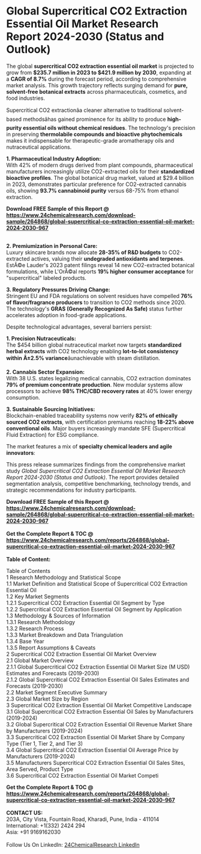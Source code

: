 <h1>Global Supercritical CO2 Extraction Essential Oil Market Research Report 2024-2030 (Status and Outlook)</h1><p>The global <strong>supercritical CO2 extraction essential oil market</strong> is projected to grow from <strong>$235.7 million in 2023 to $421.9 million by 2030</strong>, expanding at a <strong>CAGR of 8.7%</strong> during the forecast period, according to comprehensive market analysis. This growth trajectory reflects surging demand for <strong>pure, solvent-free botanical extracts</strong> across pharmaceuticals, cosmetics, and food industries.</p><p>Supercritical CO2 extractionâa cleaner alternative to traditional solvent-based methodsâhas gained prominence for its ability to produce <strong>high-purity essential oils without chemical residues</strong>. The technology's precision in preserving <strong>thermolabile compounds and bioactive phytochemicals</strong> makes it indispensable for therapeutic-grade aromatherapy oils and nutraceutical applications.</p><p><strong>1. Pharmaceutical Industry Adoption:</strong><br>
With 42% of modern drugs derived from plant compounds, pharmaceutical manufacturers increasingly utilize CO2-extracted oils for their <strong>standardized bioactive profiles</strong>. The global botanical drug market, valued at $29.4 billion in 2023, demonstrates particular preference for CO2-extracted cannabis oils, showing <strong>93.7% cannabinoid purity</strong> versus 68-75% from ethanol extraction.</p><div><b>Download FREE Sample of this Report @ 
            <a href="https://www.24chemicalresearch.com/download-sample/264868/global-supercritical-co-extraction-essential-oil-market-2024-2030-967">
            https://www.24chemicalresearch.com/download-sample/264868/global-supercritical-co-extraction-essential-oil-market-2024-2030-967</a></b></div><br><p><strong>2. Premiumization in Personal Care:</strong><br>
Luxury skincare brands now allocate <strong>28-35% of R&amp;D budgets</strong> to CO2-extracted actives, valuing their <strong>undegraded antioxidants and terpenes</strong>. EstÃ©e Lauder's 2023 patent filings reveal 14 new CO2-extracted botanical formulations, while L'OrÃ©al reports <strong>19% higher consumer acceptance</strong> for "supercritical" labeled products.</p><p><strong>3. Regulatory Pressures Driving Change:</strong><br>
Stringent EU and FDA regulations on solvent residues have compelled <strong>76% of flavor/fragrance producers</strong> to transition to CO2 methods since 2020. The technology's <strong>GRAS (Generally Recognized As Safe)</strong> status further accelerates adoption in food-grade applications.</p><p>Despite technological advantages, several barriers persist:</p><p><strong>1. Precision Nutraceuticals:</strong><br>
The $454 billion global nutraceutical market now targets <strong>standardized herbal extracts</strong> with CO2 technology enabling <strong>lot-to-lot consistency within Â±2.5% variance</strong>âunachievable with steam distillation.</p><p><strong>2. Cannabis Sector Expansion:</strong><br>
With 38 U.S. states legalizing medical cannabis, CO2 extraction dominates <strong>79% of premium concentrate production</strong>. New modular systems allow processors to achieve <strong>98% THC/CBD recovery rates</strong> at 40% lower energy consumption.</p><p><strong>3. Sustainable Sourcing Initiatives:</strong><br>
Blockchain-enabled traceability systems now verify <strong>82% of ethically sourced CO2 extracts</strong>, with certification premiums reaching <strong>18-22% above conventional oils</strong>. Major buyers increasingly mandate SFE (Supercritical Fluid Extraction) for ESG compliance.</p><p>The market features a mix of <strong>specialty chemical leaders and agile innovators</strong>:</p><p>This press release summarizes findings from the comprehensive market study <em>Global Supercritical CO2 Extraction Essential Oil Market Research Report 2024-2030 (Status and Outlook)</em>. The report provides detailed segmentation analysis, competitive benchmarking, technology trends, and strategic recommendations for industry participants.</p><div><b>Download FREE Sample of this Report @ 
            <a href="https://www.24chemicalresearch.com/download-sample/264868/global-supercritical-co-extraction-essential-oil-market-2024-2030-967">
            https://www.24chemicalresearch.com/download-sample/264868/global-supercritical-co-extraction-essential-oil-market-2024-2030-967</a></b></div><br><div><b>Get the Complete Report & TOC @ 
            <a href="https://www.24chemicalresearch.com/reports/264868/global-supercritical-co-extraction-essential-oil-market-2024-2030-967">
            https://www.24chemicalresearch.com/reports/264868/global-supercritical-co-extraction-essential-oil-market-2024-2030-967</a></b></div><br>
            <b>Table of Content:</b><p>Table of Contents<br />
1 Research Methodology and Statistical Scope<br />
1.1 Market Definition and Statistical Scope of Supercritical CO2 Extraction Essential Oil<br />
1.2 Key Market Segments<br />
1.2.1 Supercritical CO2 Extraction Essential Oil Segment by Type<br />
1.2.2 Supercritical CO2 Extraction Essential Oil Segment by Application<br />
1.3 Methodology & Sources of Information<br />
1.3.1 Research Methodology<br />
1.3.2 Research Process<br />
1.3.3 Market Breakdown and Data Triangulation<br />
1.3.4 Base Year<br />
1.3.5 Report Assumptions & Caveats<br />
2 Supercritical CO2 Extraction Essential Oil Market Overview<br />
2.1 Global Market Overview<br />
2.1.1 Global Supercritical CO2 Extraction Essential Oil Market Size (M USD) Estimates and Forecasts (2019-2030)<br />
2.1.2 Global Supercritical CO2 Extraction Essential Oil Sales Estimates and Forecasts (2019-2030)<br />
2.2 Market Segment Executive Summary<br />
2.3 Global Market Size by Region<br />
3 Supercritical CO2 Extraction Essential Oil Market Competitive Landscape<br />
3.1 Global Supercritical CO2 Extraction Essential Oil Sales by Manufacturers (2019-2024)<br />
3.2 Global Supercritical CO2 Extraction Essential Oil Revenue Market Share by Manufacturers (2019-2024)<br />
3.3 Supercritical CO2 Extraction Essential Oil Market Share by Company Type (Tier 1, Tier 2, and Tier 3)<br />
3.4 Global Supercritical CO2 Extraction Essential Oil Average Price by Manufacturers (2019-2024)<br />
3.5 Manufacturers Supercritical CO2 Extraction Essential Oil Sales Sites, Area Served, Product Type<br />
3.6 Supercritical CO2 Extraction Essential Oil Market Competi</p><div><b>Get the Complete Report & TOC @ 
            <a href="https://www.24chemicalresearch.com/reports/264868/global-supercritical-co-extraction-essential-oil-market-2024-2030-967">
            https://www.24chemicalresearch.com/reports/264868/global-supercritical-co-extraction-essential-oil-market-2024-2030-967</a></b></div><br><b>CONTACT US:</b><br>
            203A, City Vista, Fountain Road, Kharadi, Pune, India - 411014<br>
            International: +1(332) 2424 294<br>
            Asia: +91 9169162030 <br><br>
            Follow Us On LinkedIn: <a href="https://www.linkedin.com/company/24chemicalresearch/">24ChemicalResearch LinkedIn</a>